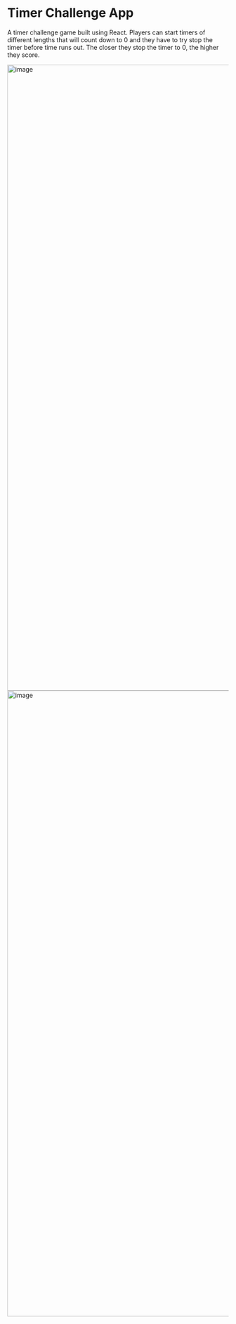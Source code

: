 # Timer Challenge App
A timer challenge game built using React. 
Players can start timers of different lengths that will count down to 0 and they have to try stop the timer before time runs out. The closer they stop the timer to 0, the higher they score.

<img width="1425" alt="image" src="https://github.com/stephenkettley/timer-challenge-app/assets/109079565/994e0a15-8405-4d79-92a8-86d32c0b3665">


<img width="1425" alt="image" src="https://github.com/stephenkettley/timer-challenge-app/assets/109079565/e87735f1-a9da-41ee-94c1-2d901708c455">



